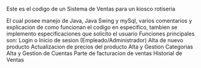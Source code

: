 Este es el codigo de un Sistema de Ventas para un kiosco rotiseria

El cual posee manejo de Java, Java Swing y mySql, varios comentarios y explicacion de como funcionan el codigo en especifico, tambien se implemento especificaciones que solicito el usuario
Funciones principales son:
  Login o Inicio de sesion (Empleado/Administrador)
  Alta de nuevo producto 
  Actualizacion de precios del producto
  Alta y Gestion Categorias
  Alta y Gestion de Cuentas
  Parte de facturacion de ventas
  Historial de Ventas
